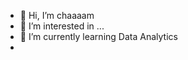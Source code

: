 - 👋 Hi, I’m chaaaam
- 👀 I’m interested in ...
- 🌱 I’m currently learning Data Analytics
- 
<!---
chaaaam/chaaaam is a ✨ special ✨ repository because its `README.md` (this file) appears on your GitHub profile.
You can click the Preview link to take a look at your changes.
--->
